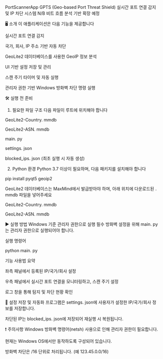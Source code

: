 PortScannerApp
  GPTS (Geo-based Port Threat Shield)
  실시간 포트 연결 감지 및 IP 차단 시스템
  N/B 비트 흐름 분석 기반 확장 예정

🖥️ 소개
  이 애플리케이션은 다음 기능을 제공합니다
  
  실시간 포트 연결 감지
  
  국가, 회사, IP 주소 기반 자동 차단
  
  GeoLite2 데이터베이스를 사용한 GeoIP 정보 분석
  
  UI 기반 설정 저장 및 관리
  
  스캔 주기 타이머 및 자동 실행
  
  관리자 권한 기반 Windows 방화벽 차단 명령 실행

🛠️ 실행 전 준비
1. 필요한 파일 구조
  다음 파일이 루트에 위치해야 합니다
  
  GeoLite2-Country. mmdb
  
  GeoLite2-ASN. mmdb
  
  main. py
  
  settings. json
  
  blocked_ips. json (최초 실행 시 자동 생성)

2. Python 환경
  Python 3.7 이상이 필요하며, 다음 패키지를 설치해야 합니다
  
  pip install pyqt5 geoip2
  
  GeoLite2 데이터베이스는 MaxMind에서 발급받아야 하며, 아래 위치에 다운로드된 . mmdb 파일을 넣어주세요
  
  GeoLite2-Country. mmdb
  
  GeoLite2-ASN. mmdb

▶️ 실행 방법
  Windows 기준
  관리자 권한으로 실행 필수
  방화벽 설정을 위해 main. py는 관리자 권한으로 실행되어야 합니다.
  
  실행 명령어
  
  python main. py
  
  기능 사용법 요약
  
  좌측 패널에서 등록된 IP/국가/회사 설정
  
  우측 패널에서 실시간 포트 연결을 모니터링하고, 스캔 주기 설정
  
  로그 창을 통해 탐지 및 차단 현황 확인

📁 설정 저장 및 자동화
  프로그램은 settings. json에 사용자가 설정한 IP/국가/회사 정보를 저장합니다.
  
  차단된 IP는 blocked_ips. json에 저장되어 재실행 시 복원됩니다.

❗ 주의사항
  Windows 방화벽 명령어(netsh) 사용으로 인해 관리자 권한이 필요합니다.
  
  현재는 Windows OS에서만 동작하도록 구성되어 있습니다.
  
  방화벽 차단은 /16 단위로 처리됩니다. (예 123.45.0.0/16)
